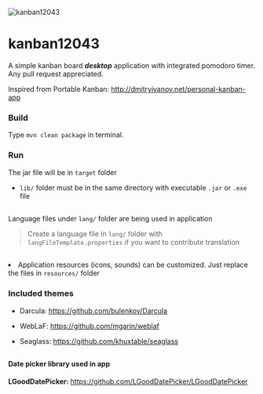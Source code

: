 ![kanban12043](https://github.com/user12043/kanban12043/blob/master/src/main/resources/resources/main.png)

# kanban12043
A simple kanban board _**desktop**_ application with integrated pomodoro timer. Any pull request appreciated.

Inspired from Portable Kanban: http://dmitryivanov.net/personal-kanban-app

### Build
Type <code>mvn clean package</code> in terminal.

### Run
The jar file will be in <code>target</code> folder

- <code>lib/</code> folder must be in the same directory with executable <code>.jar</code> or <code>.exe</code> file

##
 
Language files under <code>lang/</code> folder are being used in application

> Create a language file in <code>lang/</code> folder with <code>langFileTemplate.properties</code> if you want to contribute translation

##

<li> Application resources (icons, sounds) can be customized. Just replace the files in <code>resources/</code> folder</li>

### Included themes

- Darcula: https://github.com/bulenkov/Darcula

- WebLaF: https://github.com/mgarin/weblaf

- Seaglass: https://github.com/khuxtable/seaglass

##

#### Date picker library used in app
<b>LGoodDatePicker: </b>https://github.com/LGoodDatePicker/LGoodDatePicker
